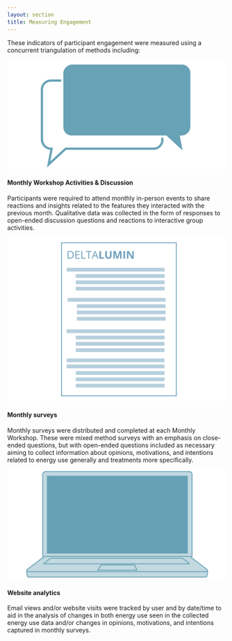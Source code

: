 ```yaml
---
layout: section
title: Measuring Engagement
---
```

<p>These indicators of participant engagement were measured using a concurrent triangulation of methods including:</p>

<div class="row">
	<div class="col-sm-3">
		<img src="img/workshopIcon.svg" class="img-responsive">
	</div>
	<div class="col-sm-9">
		<h4>Monthly Workshop Activities & Discussion</h4>
		<p>Participants were required to attend monthly in-person events to share reactions and insights related to the features they interacted with the previous month. Qualitative data was collected in the form of responses to open-ended discussion questions and reactions to interactive group activities. </p>
	</div>
</div>
<div class="row">
	<div class="col-sm-3">
		<img src="img/surveyIcon.svg" class="img-responsive">
	</div>
	<div class="col-sm-9">
		<h4>Monthly surveys</h4>
		<p>Monthly surveys were distributed and completed at each Monthly Workshop. These were mixed method surveys with an emphasis on close-ended questions, but with open-ended questions included as necessary aiming to collect information about opinions, motivations, and intentions related to energy use generally and treatments more specifically.</p>
	</div>
</div>
<div class="row">
	<div class="col-sm-3">
		<img src="img/webAnalyticsIcon.svg" class="img-responsive">
	</div>
	<div class="col-sm-9">
		<h4>Website analytics</h4>
		<p>Email views and/or website visits were tracked by user and by date/time to aid in the analysis of changes in both energy use seen in the collected energy use data and/or changes in opinions, motivations, and intentions captured in monthly surveys.</p>
	</div>
</div>